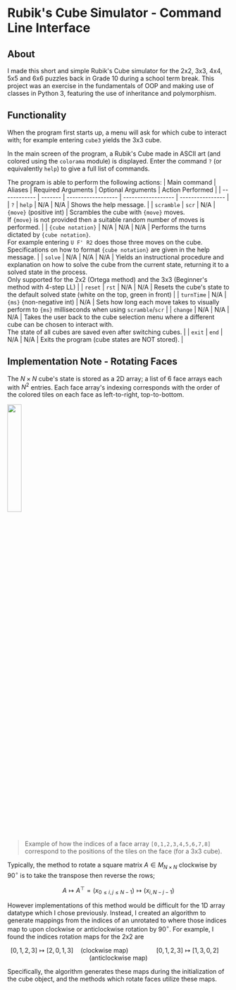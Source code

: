 # Rubik's Cube Simulator - Command Line Interface
## About
I made this short and simple Rubik's Cube simulator for the 2x2, 3x3, 4x4, 5x5 and 6x6 puzzles back in Grade 10 during a school term break. This project was an exercise in the fundamentals of OOP and making use of classes in Python 3, featuring the use of inheritance and polymorphism.

## Functionality
When the program first starts up, a menu will ask for which cube to interact with; for example entering `cube3` yields the 3x3 cube.

In the main screen of the program, a Rubik's Cube made in ASCII art (and colored using the `colorama` module) is displayed. Enter the command `?` (or equivalently `help`) to give a full list of commands.

The program is able to perform the following actions:
| Main command | Aliases | Required Arguments | Optional Arguments      | Action Performed |
| ------------ | ------- | ------------------ | ------------------      | ---------------- |
| `?`          | `help`  | N/A                | N/A                     | Shows the help message. |
| `scramble`   | `scr`   | N/A                | `{move}` (positive int) | Scrambles the cube with `{move}` moves. <br> If `{move}` is not provided then a suitable random number of moves is performed. |
| `{cube notation}` | N/A | N/A               | N/A                     | Performs the turns dictated by `{cube notation}`. <br> For example entering `U F' R2` does those three moves on the cube. Specifications on how to format `{cube notation}` are given in the help message. |
| `solve`        | N/A     | N/A                | N/A                     | Yields an instructional procedure and explanation on how to solve the cube from the current state, returning it to a solved state in the process. <br> Only supported for the 2x2 (Ortega method) and the 3x3 (Beginner's method with 4-step LL) |
| `reset`        | `rst`     | N/A                | N/A                     | Resets the cube's state to the default solved state (white on the top, green in front) |
| `turnTime`     | N/A     | `{ms}` {non-negative int) | N/A              | Sets how long each move takes to visually perform to `{ms}` milliseconds when using `scramble`/`scr` |
| `change`       | N/A     | N/A                | N/A                     | Takes the user back to the cube selection menu where a different cube can be chosen to interact with. <br> The state of all cubes are saved even after switching cubes. |
| `exit`         | `end`     | N/A                | N/A                     | Exits the program (cube states are NOT stored). |

## Implementation Note - Rotating Faces
The $N \times N$ cube's state is stored as a 2D array; a list of 6 face arrays each with $N^2$ entries. Each face array's indexing corresponds with the order of the colored tiles on each face as left-to-right, top-to-bottom.

<img src="https://github.com/user-attachments/assets/8caed51d-5df9-46b8-b5b5-262cca877330" width=25%> <br>
> Example of how the indices of a face array `[0,1,2,3,4,5,6,7,8]` correspond to the positions of the tiles on the face (for a 3x3 cube).

Typically, the method to rotate a square matrix $A\in M_{N\times N}$ clockwise by $90^{\circ}$ is to take the transpose then reverse the rows;
```math
A \longmapsto A^{\top} = \left( x_{0\leq i,j \leq N-1}\right) \longmapsto \left( x_{i,N-j-1}\right) 
```
However implementations of this method would be difficult for the 1D array datatype which I chose previously. Instead, I created an algorithm to generate mappings from the indices of an unrotated to where those indices map to upon clockwise or anticlockwise rotation by $90^{\circ}$.
For example, I found the indices rotation maps for the 2x2 are
```math
[0,1,2,3] \longmapsto [2,0,1,3] \quad \text{(clockwise map)} \qquad\qquad
[0,1,2,3] \longmapsto [1,3,0,2] \quad \text{(anticlockwise map)}
```
Specifically, the algorithm generates these maps during the initialization of the cube object, and the methods which rotate faces utilize these maps.
